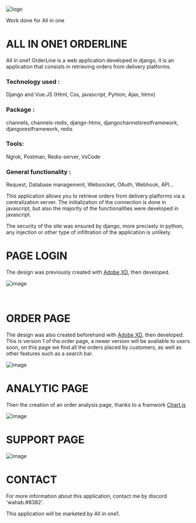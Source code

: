 
![logo](https://user-images.githubusercontent.com/90828091/175833466-de259052-f9b5-479e-84f6-8e50bbcb4cb6.svg)

<p> Work done for All in one</a></p>
<h1> ALL IN ONE1 ORDERLINE</h1>
<p>All in one1 OrderLine is a web application developed in django, it is an application that consists in retrieving orders from delivery platforms.

<h3>Technology used :</h3><p> Django and Vue.JS (Html, Css, javascript, Pyhton, Ajax, htmx)</p>
<h3>Package :</h3> <p> channels, channels-redis, django-htmx, djangochannelsrestframework, djangorestframework, redis</p>
<h3>Tools: </h3> <p> Ngrok, Postman, Redis-server, VsCode</p>
<h3>General functionality :</h3> <p> Request, Database management, Websocket, OAuth, Webhook, API...</p>

<p>This application allows you to retrieve orders from delivery platforms via a centralization server. The initialization of the connection is done in javascript, but also the majority of the functionalities were developed in javascript. 

The security of the site was ensured by django, more precisely in python, any injection or other type of infiltration of the application is unlikely.</p>

<h1>PAGE LOGIN</h1>
<p>The design was previously created with <a href="https://www.adobe.com/fr/products/xd.html">Adobe XD</a>, then developed. </p>

![image](https://user-images.githubusercontent.com/90828091/200195483-a9b57be9-7012-430e-9e8c-22bcb0be041d.png)

<br>

<h1>ORDER PAGE</h1>

<p>The design was also created beforehand with <a href="https://www.adobe.com/fr/products/xd.html">Adobe XD</a>, then developed. This is version 1 of the order page, a newer version will be available to users soon, on this page we find all the orders placed by customers, as well as other features such as a search bar. </p>

![image](https://user-images.githubusercontent.com/90828091/200195303-c94630ea-2734-47b3-89a6-8613535e0d13.png)

<h1>ANALYTIC PAGE</h1>
<p>Then the creation of an order analysis page, thanks to a framwork <a href="https://www.chartjs.org/">Chart.js</a></p>

![image](https://user-images.githubusercontent.com/90828091/200195317-9615ffdb-8f71-480f-b6e7-8860e3003d0b.png)

<h1>SUPPORT PAGE</h1>

![image](https://user-images.githubusercontent.com/90828091/200195435-50aba5dc-42c0-462f-acd4-e7393d48fb12.png)




<h1>CONTACT</h1>
<p>For more information about this application, contact me by discord 'wahab.#8382'.

This application will be marketed by All in one1. 

